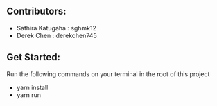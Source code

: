 ## Contributors:

- Sathira Katugaha : sghmk12
- Derek Chen : derekchen745

## Get Started:

Run the following commands on your terminal in the root of this project

- yarn install
- yarn run
